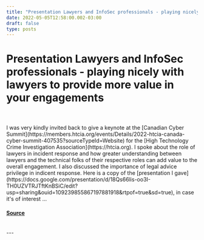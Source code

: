 ```yaml
---
title: "Presentation Lawyers and InfoSec professionals - playing nicely with lawyers to provide more value in your engagements"
date: 2022-05-05T12:58:00.002-03:00
draft: false
type: posts
---
```

# Presentation Lawyers and InfoSec professionals - playing nicely with lawyers to provide more value in your engagements

<br/>

<br/>
I was very kindly invited back to give a keynote at the [Canadian Cyber Summit](https://members.htcia.org/events/Details/2022-htcia-canada-cyber-summit-407535?sourceTypeId=Website) for the [High Technology Crime Investigation Association](https://htcia.org). I spoke about the role of lawyers in incident response and how greater understanding between lawyers and the technical folks of their respective roles can add value to the overall engagement. I also discussed the importance of legal advice privilege in indicent response. Here is a copy of the [presentation I gave](https://docs.google.com/presentation/d/18Qs66lis-oo3I-TH0UZVTRJTftKnBSiC/edit?usp=sharing&ouid=109239855867197881918&rtpof=true&sd=true), in case it's of interest ...

<!-- google\_ad\_client = "pub-2534906746401214"; //728x15, created 12/29/07 google\_ad\_slot = "1518476471"; google\_ad\_width = 728; google\_ad\_height = 15; //-->

#### [Source](http://blog.privacylawyer.ca/feeds/6724970173220637500/comments/default)

<br/>
---

